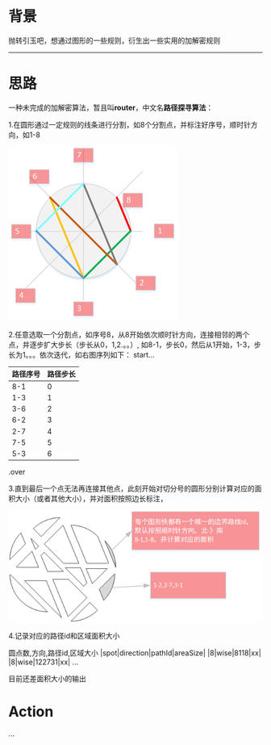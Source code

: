 # 背景
抛转引玉吧，想通过图形的一些规则，衍生出一些实用的加解密规则

****
# 思路
一种未完成的加解密算法，暂且叫**router**，中文名**路径探寻算法**：

1.在圆形通过一定规则的线条进行分割，如8个分割点，并标注好序号，顺时针方向，如1-8

![思考1](https://github.com/vigorSmith/router/blob/master/sources/think1.png)

2.任意选取一个分割点，如序号8，从8开始依次顺时针方向，连接相邻的两个点，并逐步扩大步长（步长从0，1,2.。。）,
如8-1，步长0，然后从1开始，1-3，步长为1。。。依次迭代，如右图序列如下：
start...

 路径序号 | 路径步长 
---- | ----- 
 8-1|0 
 1-3|1 
 3-6|2 
 6-2|3 
 2-7|4 
 7-5|5 
 5-3|6 

.over

3.直到最后一个点无法再连接其他点，此刻开始对切分号的圆形分别计算对应的面积大小（或者其他大小），并对面积按照边长标注，

![思考2](https://github.com/vigorSmith/router/blob/master/sources/think2.png)

4.记录对应的路径id和区域面积大小

圆点数,方向,路径id,区域大小
|spot|direction|pathId|areaSize|
|8|wise|8118|xx|
|8|wise|122731|xx|
...

目前还差面积大小的输出

# Action
...
